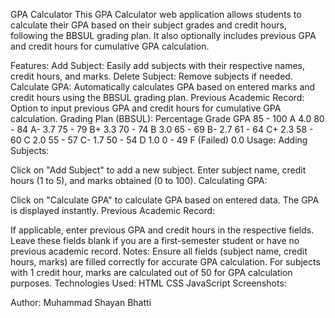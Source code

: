 GPA Calculator
This GPA Calculator web application allows students to calculate their GPA based on their subject grades and credit hours, following the BBSUL grading plan. It also optionally includes previous GPA and credit hours for cumulative GPA calculation.

Features:
Add Subject: Easily add subjects with their respective names, credit hours, and marks.
Delete Subject: Remove subjects if needed.
Calculate GPA: Automatically calculates GPA based on entered marks and credit hours using the BBSUL grading plan.
Previous Academic Record: Option to input previous GPA and credit hours for cumulative GPA calculation.
Grading Plan (BBSUL):
Percentage	Grade	GPA
85 - 100	A	4.0
80 - 84	A-	3.7
75 - 79	B+	3.3
70 - 74	B	3.0
65 - 69	B-	2.7
61 - 64	C+	2.3
58 - 60	C	2.0
55 - 57	C-	1.7
50 - 54	D	1.0
0 - 49	F (Failed)	0.0
Usage:
Adding Subjects:

Click on "Add Subject" to add a new subject.
Enter subject name, credit hours (1 to 5), and marks obtained (0 to 100).
Calculating GPA:

Click on "Calculate GPA" to calculate GPA based on entered data.
The GPA is displayed instantly.
Previous Academic Record:

If applicable, enter previous GPA and credit hours in the respective fields.
Leave these fields blank if you are a first-semester student or have no previous academic record.
Notes:
Ensure all fields (subject name, credit hours, marks) are filled correctly for accurate GPA calculation.
For subjects with 1 credit hour, marks are calculated out of 50 for GPA calculation purposes.
Technologies Used:
HTML
CSS
JavaScript
Screenshots:


Author:
Muhammad Shayan Bhatti